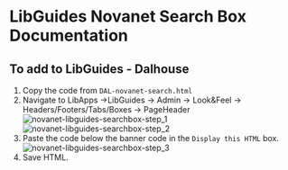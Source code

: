 # LibGuides Novanet Search Box Documentation

## To add to LibGuides - Dalhouse
1. Copy the code from `DAL-novanet-search.html`
2. Navigate to LibApps ->LibGuides -> Admin -> Look&Feel -> Headers/Footers/Tabs/Boxes -> PageHeader
![novanet-libguides-searchbox-step_1](https://github.com/stfxlibrary/libguide-novanet-search/assets/47865972/fdd23028-d730-4b3e-b9b0-e8f27c421d2f)
![novanet-libguides-searchbox-step_2](https://github.com/stfxlibrary/libguide-novanet-search/assets/47865972/243667d9-7e22-465c-af32-8a888d749661)
4. Paste the code below the banner code in the `Display this HTML` box.
![novanet-libguides-searchbox-step_3](https://github.com/stfxlibrary/libguide-novanet-search/assets/47865972/5fd2d119-951e-4fcc-9e65-021a7d18665a)
6. Save HTML.
